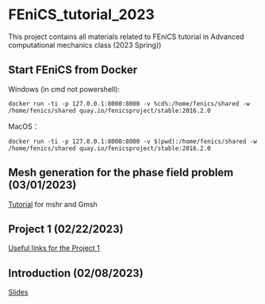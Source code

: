 
# FEniCS_tutorial_2023
This project contains all materials related to FEniCS tutorial in Advanced computational mechanics class (2023 Spring))
## Start FEniCS from Docker
Windows (in cmd not powershell):

    docker run -ti -p 127.0.0.1:8000:8000 -v %cd%:/home/fenics/shared -w /home/fenics/shared quay.io/fenicsproject/stable:2016.2.0

MacOS：

    docker run -ti -p 127.0.0.1:8000:8000 -v $(pwd):/home/fenics/shared -w /home/fenics/shared quay.io/fenicsproject/stable:2016.2.0

## Mesh generation for the phase field problem (03/01/2023)
[Tutorial](https://github.com/YuxiangGao0321/FEniCS_tutorial_2023/blob/main/MeshforCrack.md) for mshr and Gmsh
## Project 1 (02/22/2023)
[Useful links for the Project 1](https://github.com/YuxiangGao0321/FEniCS_tutorial_2023/blob/main/UsefulLink_Project1.md)
## Introduction (02/08/2023)
[Slides](https://github.com/YuxiangGao0321/FEniCS_tutorial_2023/blob/main/Mesh%20generation%20and%20coding%20in%20FEniCS.pdf)
